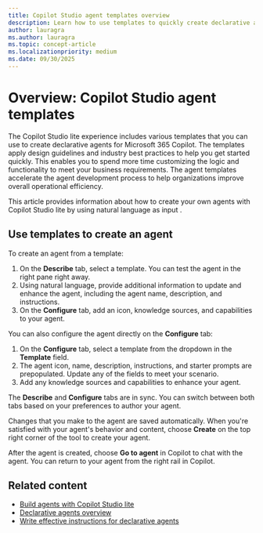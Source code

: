 ```yaml
---
title: Copilot Studio agent templates overview
description: Learn how to use templates to quickly create declarative agents for Microsoft 365 Copilot in Copilot Studio lite to create a declarative agent.
author: lauragra
ms.author: lauragra
ms.topic: concept-article
ms.localizationpriority: medium
ms.date: 09/30/2025
---
```


# Overview: Copilot Studio agent templates

The Copilot Studio lite experience includes various templates that you can use to create declarative agents for Microsoft 365 Copilot. The templates apply design guidelines and industry best practices to help you get started quickly. This enables you to spend more time customizing the logic and functionality to meet your business requirements. The agent templates accelerate the agent development process to help organizations improve overall operational efficiency.

This article provides information about how to create your own agents with Copilot Studio lite by using natural language as input .

## Use templates to create an agent

To create an agent from a template:

1. On the **Describe** tab, select a template. You can test the agent in the right pane right away.
2. Using natural language, provide additional information to update and enhance the agent, including the agent name, description, and instructions.
3. On the **Configure** tab, add an icon, knowledge sources, and capabilities to your agent.

You can also configure the agent directly on the **Configure** tab:

1. On the **Configure** tab, select a template from the dropdown in the **Template** field.
2. The agent icon, name, description, instructions, and starter prompts are prepopulated. Update any of the fields to meet your scenario.
3. Add any knowledge sources and capabilities to enhance your agent.

The **Describe** and **Configure** tabs are in sync. You can switch between both tabs based on your preferences to author your agent.

Changes that you make to the agent are saved automatically. When you're satisfied with your agent's behavior and content, choose **Create** on the top right corner of the tool to create your agent.

After the agent is created, choose **Go to agent** in Copilot to chat with the agent. You can return to your agent from the right rail in Copilot.

## Related content

- [Build agents with Copilot Studio lite](docs\build-with-copilot-studio-lite-experience.md)
- [Declarative agents overview](overview-declarative-agent.md)
- [Write effective instructions for declarative agents](declarative-agent-instructions.md)
